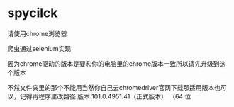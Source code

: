 # spycilck


请使用chrome浏览器

爬虫通过selenium实现


因为chrome驱动的版本是要和你的电脑里的chrome版本一致所以请先升级到这个版本

不然文件夹里的那个不能用当然你自己去chromedriver官网下载那适用版本也可以，记得再程序里改路径
版本 101.0.4951.41（正式版本） （64 位
